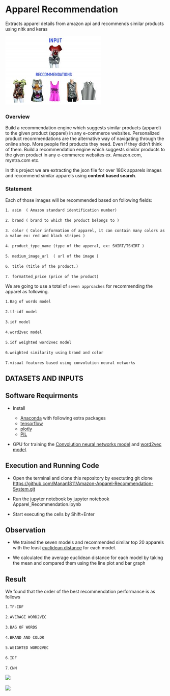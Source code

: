 
# Apparel Recommendation 
Extracts apparel details from amazon api and recommends similar products using nltk and keras

![](images/recommendation.jpg)
### Overview
Build a recommendation engine which suggests similar products (apparel) to the given product (apparel) in any e-commerce websites.
Personalized product recommendations are the alternative way of navigating through the online shop. More people find products they need. Even if they didn’t think of them. Build a recommendation engine which suggests similar products to the given product in any e-commerce websites ex. Amazon.com, myntra.com etc.

In this project we are extracting the json file for over 180k apparels images and recommend similar apparels using **content based search**.
### Statement
Each of those images will be recommended based on following fields:
```
1. asin  ( Amazon standard identification number)

2. brand ( brand to which the product belongs to )

3. color ( Color information of apparel, it can contain many colors as   a value ex: red and black stripes ) 

4. product_type_name (type of the apperal, ex: SHIRT/TSHIRT )

5. medium_image_url  ( url of the image )

6. title (title of the product.)

7. formatted_price (price of the product)
```
We are going to use a total of `seven approaches` for recommending the apparel as following.

```
1.Bag of words model

2.tf-idf model

3.idf model

4.word2vec model

5.idf weighted word2vec model

6.weighted similarity using brand and color

7.visual features based using convolution neural networks
```
## DATASETS AND INPUTS

## Software Requirments
* Install 
	* [Anaconda](https://www.anaconda.com/download/#linux) with following extra packages
	* [tensorflow](https://www.tensorflow.org/)
	* [plotly](https://plot.ly/)
	* [PIL](https://pillow.readthedocs.io/en/5.2.x/)

* GPU for training the [Convolution neural networks model](https://en.wikipedia.org/wiki/Convolutional_neural_network) and [word2vec model](https://en.wikipedia.org/wiki/Word2vec).
## Execution and Running Code

* Open the terminal and clone this repository by exectuting git clone https://github.com/Manan1811/Amazon-Apparel-Recommendation-System.git

* Run the jupyter notebook by jupyter notebook Apparel_Recommendation.ipynb

* Start executing the cells by Shift+Enter

## Observation

* We trained the seven models and recommended similar top 20 apparels with the least [euclidean distance](https://en.wikipedia.org/wiki/Euclidean_distance) for each model.

* We calculated the average euclidean distance for each model by taking the mean and compared them using the line plot and bar graph

## Result

We found that the order of the best recommendation performance is as follows 
```
1.TF-IDF

2.AVERAGE WORD2VEC

3.BAG OF WORDS

4.BRAND AND COLOR

5.WEIGHTED WORD2VEC

6.IDF

7.CNN
```
![](images/comparison1.png)

![](images/comparison2.png)

